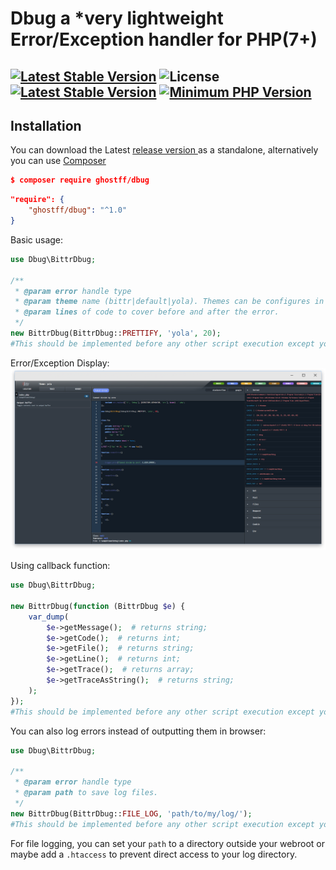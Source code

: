# Dbug a *very lightweight Error/Exception handler for PHP(7+)
[![Latest Stable Version](https://img.shields.io/badge/release-v1.0.0-brightgreen.svg)](https://github.com/Ghostff/Text_Tables_Generator/releases) ![License](https://img.shields.io/pypi/l/Django.svg) [![Latest Stable Version](https://img.shields.io/badge/packagist-v5.5.4-blue.svg)](https://packagist.org/packages/ghostff/text-tables-generator) [![Minimum PHP Version](https://img.shields.io/badge/php-%3E%3D%207.0-8892BF.svg)](http://php.net/releases/7_0_0.php)
----------

## Installation   
You can download the  Latest [release version ](https://github.com/Ghostff/Dbug/releases/) as a standalone, alternatively you can use [Composer](https://getcomposer.org/) 
```json
$ composer require ghostff/dbug
```
```json
"require": {
    "ghostff/dbug": "^1.0"
}
```    

Basic usage:
```php
use Dbug\BittrDbug;

/**
 * @param error handle type
 * @param theme name (bittr|default|yola). Themes can be configures in theme.json
 * @param lines of code to cover before and after the error.
 */
new BittrDbug(BittrDbug::PRETTIFY, 'yola', 20);
#This should be implemented before any other script execution except your autoloader(if using one).
```
Error/Exception Display:
![Screenshot](demo.png)

Using callback function:
```php
use Dbug\BittrDbug;

new BittrDbug(function (BittrDbug $e) {
    var_dump(
        $e->getMessage();  # returns string;
        $e->getCode();  # returns int;
        $e->getFile();  # returns string;
        $e->getLine();  # returns int;
        $e->getTrace();  # returns array;
        $e->getTraceAsString();  # returns string;
    );
});
#This should be implemented before any other script execution except your autoloader(if using one).
```

You can also log errors instead of outputting them in browser:
```php
use Dbug\BittrDbug;

/**
 * @param error handle type
 * @param path to save log files.
 */
new BittrDbug(BittrDbug::FILE_LOG, 'path/to/my/log/');
#This should be implemented before any other script execution except your autoloader(if using one).
```
For file logging, you can set your ```path``` to a directory outside your webroot or maybe add a ```.htaccess``` to prevent direct access to your log directory.



